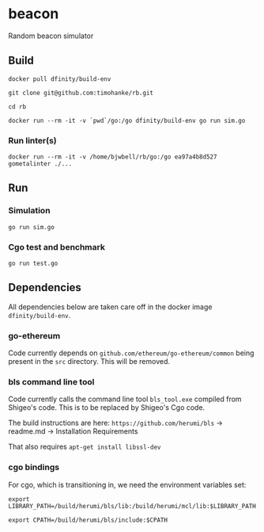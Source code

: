 # beacon
Random beacon simulator

## Build

`docker pull dfinity/build-env`

`git clone git@github.com:timohanke/rb.git`

`cd rb`

```docker run --rm -it -v `pwd`/go:/go dfinity/build-env go run sim.go```

### Run linter(s)

```docker run --rm -it -v /home/bjwbell/rb/go:/go ea97a4b8d527 gometalinter ./...```

## Run

### Simulation

`go run sim.go`

### Cgo test and benchmark

`go run test.go`
 
## Dependencies

All dependencies below are taken care off in the docker image `dfinity/build-env`.

### go-ethereum

Code currently depends on `github.com/ethereum/go-ethereum/common` being present in the `src` directory.
This will be removed.

### bls command line tool

Code currently calls the command line tool `bls_tool.exe` compiled from Shigeo's code. This is to be replaced by Shigeo's Cgo code.

The build instructions are here: `https://github.com/herumi/bls` -> readme.md -> Installation Requirements

That also requires `apt-get install libssl-dev`

### cgo bindings

For cgo, which is transitioning in, we need the environment variables set:

`export LIBRARY_PATH=/build/herumi/bls/lib:/build/herumi/mcl/lib:$LIBRARY_PATH`

`export CPATH=/build/herumi/bls/include:$CPATH`
 

